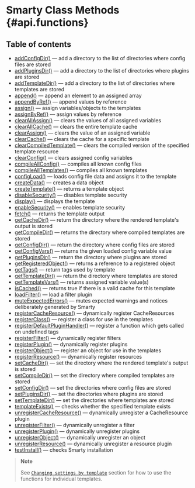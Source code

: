 Smarty Class Methods {#api.functions}
====================

## Table of contents

- [addConfigDir()](./api-functions/api-add-config-dir.md) — add a directory to the list of directories where config
  files are stored
- [addPluginsDir()](./api-functions/api-add-plugins-dir.md) — add a directory to the list of directories where plugins
  are stored
- [addTemplateDir()](./api-functions/api-add-template-dir.md) — add a directory to the list of directories where
  templates are stored
- [append()](./api-functions/api-append.md) — append an element to an assigned array
- [appendByRef()](./api-functions/api-append-by-ref.md) — append values by reference
- [assign()](./api-functions/api-assign.md) — assign variables/objects to the templates
- [assignByRef()](./api-functions/api-assign-by-ref.md) — assign values by reference
- [clearAllAssign()](./api-functions/api-clear-all-assign.md) — clears the values of all assigned variables
- [clearAllCache()](./api-functions/api-clear-all-cache.md) — clears the entire template cache
- [clearAssign()](./api-functions/api-clear-assign.md) — clears the value of an assigned variable
- [clearCache()](./api-functions/api-clear-cache.md) — clears the cache for a specific template
- [clearCompiledTemplate()](./api-functions/api-clear-compiled-tpl.md) — clears the compiled version of the specified
  template resource
- [clearConfig()](./api-functions/api-clear-config.md) — clears assigned config variables
- [compileAllConfig()](./api-functions/api-compile-all-config.md) — compiles all known config files
- [compileAllTemplates()](./api-functions/api-compile-all-templates.md) — compiles all known templates
- [configLoad()](./api-functions/api-config-load.md) — loads config file data and assigns it to the template
- [createData()](./api-functions/api-create-data.md) — creates a data object
- [createTemplate()](./api-functions/api-create-template.md) — returns a template object
- [disableSecurity()](./api-functions/api-disable-security.md) — disables template security
- [display()](./api-functions/api-display.md) — displays the template
- [enableSecurity()](./api-functions/api-enable-security.md) — enables template security
- [fetch()](./api-functions/api-fetch.md) — returns the template output
- [getCacheDir()](./api-functions/api-get-cache-dir.md) — return the directory where the rendered template's output is
  stored
- [getCompileDir()](./api-functions/api-get-compile-dir.md) — returns the directory where compiled templates are stored
- [getConfigDir()](./api-functions/api-get-config-dir.md) — return the directory where config files are stored
- [getConfigVars()](./api-functions/api-get-config-vars.md) — returns the given loaded config variable value
- [getPluginsDir()](./api-functions/api-get-plugins-dir.md) — return the directory where plugins are stored
- [getRegisteredObject()](./api-functions/api-get-registered-object.md) — returns a reference to a registered object
- [getTags()](./api-functions/api-get-tags.md) — return tags used by template
- [getTemplateDir()](./api-functions/api-get-template-dir.md) — return the directory where templates are stored
- [getTemplateVars()](./api-functions/api-get-template-vars.md) — returns assigned variable value(s)
- [isCached()](./api-functions/api-is-cached.md) — returns true if there is a valid cache for this template
- [loadFilter()](./api-functions/api-load-filter.md) — load a filter plugin
- [muteExpectedErrors()](./api-functions/api-mute-expected-errors.md) — mutes expected warnings and notices deliberately
  generated by Smarty
- [registerCacheResource()](./api-functions/api-register-cacheresource.md) — dynamically register CacheResources
- [registerClass()](./api-functions/api-register-class.md) — register a class for use in the templates
- [registerDefaultPluginHandler()](./api-functions/api-register-default-plugin-handler.md) — register a function which
  gets called on undefined tags
- [registerFilter()](./api-functions/api-register-filter.md) — dynamically register filters
- [registerPlugin()](./api-functions/api-register-plugin.md) — dynamically register plugins
- [registerObject()](./api-functions/api-register-object.md) — register an object for use in the templates
- [registerResource()](./api-functions/api-register-resource.md) — dynamically register resources
- [setCacheDir()](./api-functions/api-set-cache-dir.md) — set the directory where the rendered template's output is
  stored
- [setCompileDir()](./api-functions/api-set-compile-dir.md) — set the directory where compiled templates are stored
- [setConfigDir()](./api-functions/api-set-config-dir.md) — set the directories where config files are stored
- [setPluginsDir()](./api-functions/api-set-plugins-dir.md) — set the directories where plugins are stored
- [setTemplateDir()](./api-functions/api-set-template-dir.md) — set the directories where templates are stored
- [templateExists()](./api-functions/api-template-exists.md) — checks whether the specified template exists
- [unregisterCacheResource()](./api-functions/api-unregister-cacheresource.md) — dynamically unregister a CacheResource
  plugin
- [unregisterFilter()](./api-functions/api-unregister-filter.md) — dynamically unregister a filter
- [unregisterPlugin()](./api-functions/api-unregister-plugin.md) — dynamically unregister plugins
- [unregisterObject()](./api-functions/api-unregister-object.md) — dynamically unregister an object
- [unregisterResource()](./api-functions/api-unregister-resource.md) — dynamically unregister a resource plugin
- [testInstall()](./api-functions/api-test-install.md) — checks Smarty installation

> **Note**
>
> See
> [`Changing settings by template`](./advanced-features/advanced-features-template-settings.md)
> section for how to use the functions for individual templates.
